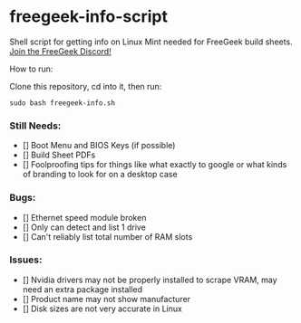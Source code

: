# freegeek-info-script
Shell script for getting info on Linux Mint needed for FreeGeek build sheets.
[Join the FreeGeek Discord!](https://discord.gg/umxcyCDmr8)

How to run:

Clone this repository, cd into it, then run:

```
sudo bash freegeek-info.sh
```

### Still Needs:
- [] Boot Menu and BIOS Keys (if possible)
- [] Build Sheet PDFs
- [] Foolproofing tips for things like what exactly to google or what kinds of branding to look for on a desktop case


### Bugs:
- [] Ethernet speed module broken
- [] Only can detect and list 1 drive
- [] Can't reliably list total number of RAM slots

### Issues:
- [] Nvidia drivers may not be properly installed to scrape VRAM, may need an extra package installed
- [] Product name may not show manufacturer
- [] Disk sizes are not very accurate in Linux
